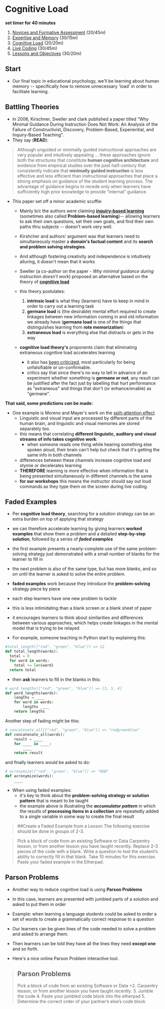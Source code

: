 # Cognitive Load

**set timer for 40 minutes**

1. [Novices and Formative Assessment](02-novice) (20/45m)
2. [Expertise and Memory](08-memory) (30/15m)
3. [Cognitive Load](11-load) (20/20m)
4. [Live Coding](13-live) (30/45m)
5. [Lessons and Objectives](19-lessons) (30/20m)

## Start

* Our final topic in educational psychology, we'll be learning about human memory -- specifically how to remove unnecessary 'load' in order to facilitate learning.

## Battling Theories

* In 2006, Kirschner, Sweller and clark published a paper titled “Why Minimal Guidance During Instruction Does Not Work: An Analysis of the Failure of Constructivist, Discovery, Problem-Based, Experiential, and Inquiry-Based Teaching”.
* They say (**READ**):

>Although unguided or minimally guided instructional approaches are very popular and intuitively appealing … these approaches ignore both the structures that constitute **human cognitive architecture** and evidence from empirical studies over the past half-century that consistently indicate that **minimally guided instruction** is less effective and less efficient than instructional approaches that place a strong emphasis on guidance of the student learning process. The advantage of guidance begins to recede only when learners have sufficiently high prior knowledge to provide “internal” guidance.

* This paper set off a minor academic scuffle:
    * Mainly b/c the authors were claiming **[inquiry-based learning](https://en.wikipedia.org/wiki/Inquiry-based_learning)** (sometimes also called **Problem-based learning**)-- allowing learners to ask their own questions, set their own goals, and find their own paths thru subjects -- doesn't work very well.
    * Kirshcher and authors' argument was that learners need to simultaneously master a **domain's factual content** and its **search and problem solving strategies**.
    * And although fostering creativity and independence is intuitively alluring, it doesn't mean that it works

  * Sweller (a co-author on the paper - *Why minimal guidance during instruction doesn't work*) proposed an alternative based on the theory of **[cognitive load](https://en.wikipedia.org/wiki/Cognitive_load)**
  * this theory postulates:
    1. **intrinsic load** is what they (learners) have to keep in mind in order to carry out a learning task
    2. **germane load** is (the desirable) mental effort required to create linkages between new information coming in and old information we already have (**germane load** is one of the things that distinguishes learning from **rote memorization**)
    3. **extraneous load** is everything else that distracts or gets in the way

  * **cognitive load theory's** proponents claim that eliminating extraneous cognitive load accelerates learning
      * it also has [been criticized](https://edtechdev.wordpress.com/2009/11/16/cognitive-load-theory-failure/), most particularly for being unfalsifiable or un-confirmable.
      * critics say that since there's no way to tell in advance of an experiment whether something is **germane or not**, any result can be justified after the fact just by labelling that hurt performance as "extraneous" and things that don't (or enhance/enable) as "germane".

**That said, some predictions *can* be made:**

* One example is Moreno and Mayer's work on the [split-attention effect](https://en.wikipedia.org/wiki/Split_attention_effect)
    * Linguistic and visual input are processed by different parts of the human brain, and linguistic and visual memories are stored separately too.
    * this means that correlating **different linguistic, auditory and visual streams of info takes cognitive work**:
        * when someone reads one thing while hearing something else spoken aloud, their brain can't help but check that it's getting the same info in both channels
    * differences between these channels increase cognitive load and stymie or decelerates learning
    * **THEREFORE** learning is more effective when information that is being presented simultaneously in different channels is the same
    * **for our workshops** this means the instructor should say out loud commands as they type them on the screen during live coding.

## Faded Examples

* Per **cognitive load theory**, searching for a solution strategy can be an extra burden on top of applying that strategy
* we can therefore accelerate learning by giving learners **worked examples** that show them a problem and a detailed **step-by-step solution**, followed by a series of ***faded examples***
* the first example presents a nearly-complete use of the same problem-solving strategy just demonstrated with a small number of blanks for the learner to fill in
* the next problem is also of the same type, but has more blanks, and *so on* until the learner is asked to solve the entire problem.

* **faded examples** work because they introduce the **problem-solving** strategy piece by piece
* each step learners have one new problem to tackle
* this is less intimidating than a blank screen or a blank sheet of paper
* it encourages learners to think about similarities and differences between various approaches, which helps create linkages in the mental model that is trying to be relayed

* For example, someone teaching in Python start by explaining this:

```python
#total_length(["red", "green", "blue"]) => 12
def total_length(words):
  total = 0
  for word in words:
    total += len(word)
  return total
```

* then **ask** learners to fill in the blanks in this:

```python
# word_lengths(["red", "green", "blue"]) => [3, 5, 4]
def word_lengths(words):
    lengths = ____
    for word in words:
        lengths ____
    return lengths
```
Another step of fading might be this:

```python
# concatenate_all(["red", "green", "blue"]) => "redgreenblue"
def concatenate_all(words):
    result = ____
    for ____ in ____:
        ____
    return result
```

and finally learners would be asked to do:

```python
# acronymize(["red", "green", "blue"]) => "RGB"
def acronymize(words):
    ____
```

* When using faded examples:
    * it's key to think about the **problem-solving strategy or solution pattern** that is meant to be taught
    * the example above is illustrating the ***accumulator pattern*** in which the results of **processing items in a collection** are repeatedly added to a single variable in some way to create the final result

>##Create a Faded Example from a Lesson
>The following exercise should be done in groups of 2-3.

>Pick a block of code from an existing Software or Data Carpentry lesson, or from another lesson you have taught recently.
>Replace 2-3 pieces of the code with a blank.
>Write a question to test the student’s ability to correctly fill in that blank.
>Take 10 minutes for this exercise.
>Paste your faded example in the Etherpad.

## Parson Problems

* Another way to reduce cognitive load is using **Parson Problems**
* In this case, learners are presented with jumbled parts of a solution and asked to put them in order
* Example: when learning a language students could be asked to order a set of words to create a grammatically correct response to a question
* Our learners can be given lines of the code needed to solve a problem and asked to arrange them.
* Then learners can be told they have all the lines they need **except one** and so forth.

* Here's a nice online Parson Problem interactive tool.

>## Parson Problems
>Pick a block of code from an existing Software or Data >2. Carpentry lesson, or from another lesson you have taught recently.
>3. Jumble the code
>4. Paste your jumbled code block into the etherpad
>5. Determine the correct order of your partner’s else’s code block
